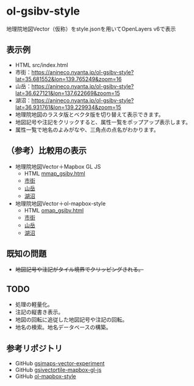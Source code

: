 # ol-gsibv-style
地理院地図Vector（仮称）をstyle.jsonを用いてOpenLayers v6で表示

## 表示例
- HTML src/index.html
- 市街：https://anineco.nyanta.jp/ol-gsibv-style?lat=35.681552&lon=139.765249&zoom=16
- 山岳：https://anineco.nyanta.jp/ol-gsibv-style?lat=36.627121&lon=137.622669&zoom=15
- 湖沼：https://anineco.nyanta.jp/ol-gsibv-style?lat=36.931761&lon=139.229934&zoom=15
- 地理院地図のラスタ版とベクタ版を切り替えて表示できます。
- 地図記号や注記をクリックすると、属性一覧をポップアップ表示します。
- 属性一覧で地名のよみがなや、三角点の点名がわかります。

## （参考）比較用の表示
- 地理院地図Vector＋Mapbox GL JS
  - HTML [mmap_gsibv.html](https://github.com/anineco/gps-track-maps)
  - [市街](https://anineco.nyanta.jp/gps-track-maps/mmap_gsibv.html?lat=35.681552&lon=139.765249&zoom=15)
  - [山岳](https://anineco.nyanta.jp/gps-track-maps/mmap_gsibv.html?lat=36.627121&lon=137.622669&zoom=14)
  - [湖沼](https://anineco.nyanta.jp/gps-track-maps/mmap_gsibv.html?lat=36.931761&lon=139.229934&zoom=14)
- 地理院地図Vector＋ol-mapbox-style
  - HTML [omap_gsibv.html](https://github.com/anineco/gps-track-maps)
  - [市街](https://anineco.nyanta.jp/gps-track-maps/dist/omap_gsibv.html?lat=35.681552&lon=139.765249&zoom=16)
  - [山岳](https://anineco.nyanta.jp/gps-track-maps/dist/omap_gsibv.html?lat=36.627121&lon=137.622669&zoom=15)
  - [湖沼](https://anineco.nyanta.jp/gps-track-maps/dist/omap_gsibv.html?lat=36.931761&lon=139.229934&zoom=15)

## 既知の問題
- ~~地図記号や注記がタイル境界でクリッピングされる。~~

## TODO
- 処理の軽量化。
- 注記の縦書き表示。
- 地図の回転に追従した地図記号や注記の回転。
- 地名の検索。地名データベースの構築。

## 参考リポジトリ
- GitHub [gsimaps-vector-experiment](https://github.com/gsi-cyberjapan/gsimaps-vector-experiment)
- GitHub [gsivectortile-mapbox-gl-js](https://github.com/gsi-cyberjapan/gsivectortile-mapbox-gl-js)
- GitHub [ol-mapbox-style](https://github.com/openlayers/ol-mapbox-style)
